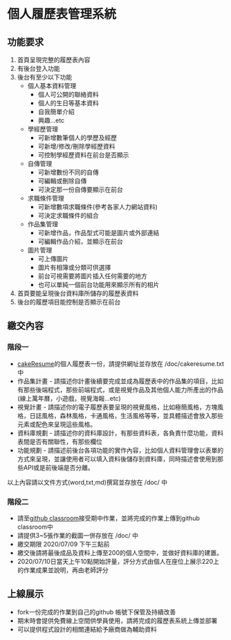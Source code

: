 # 個人履歷表管理系統
## 功能要求
1. 首頁呈現完整的履歷表內容
2. 有後台登入功能
3. 後台有至少以下功能
   * 個人基本資料管理
     * 個人可公開的聯絡資料
     * 個人的生日等基本資料
     * 自我簡單介紹
     * 興趣...etc
   * 學經歷管理
     * 可新增數筆個人的學歷及經歷
     * 可新增/修改/刪除學經歷資料
     * 可控制學經歷資料在前台是否顯示
   * 自傳管理
     * 可新增數份不同的自傳
     * 可編輯或刪除自傳
     * 可決定那一份自傳要顯示在前台
   * 求職條件管理
     * 可新增數項求職條件(參考各家人力網站資料)
     * 可決定求職條件的組合
   * 作品集管理
     * 可新增作品，作品型式可能是圖片或外部連結
     * 可編輯作品介紹，並顯示在前台
   * 圖片管理
     * 可上傳圖片
     * 圖片有相簿或分類可供選擇
     * 前台可視需要將圖片插入任何需要的地方
     * 也可以單純一個前台功能用來顯示所有的相片
4. 首頁要能呈現後台資料庫所儲存的履歷表資料
5. 後台的履歷項目能控制是否顯示在前台

## 繳交內容
### 階段一
* [cakeResume](https://www.cakeresume.com/)的個人履歷表一份，請提供網址並存放在 /doc/cakeresume.txt中
* 作品集計畫 - 請描述你計畫後續要完成並成為履歷表中的作品集的項目，比如有那些後端程式，那些前端程式，或是視覺作品及其他個人能力所產出的作品(線上萬年曆，小遊戲，視覺海報...etc)
* 視覺計畫 - 請描述你的電子履歷表要呈現的視覺風格，比如極簡風格，方塊風格，日誌風格，森林風格，卡通風格，生活風格等等，並具體描述會放入那些元素或配色來呈現這些風格。
* 資料庫規劃 - 請描述你的資料庫設計，有那些資料表，各負責什麼功能，資料表間是否有關聯性，有那些欄位
* 功能規劃 - 請描述前後台各項功能的實作內容，比如個人資料管理會以表單的方式來呈現，並讓使用者可以填入資料後儲存到資料庫，同時描述會使用到那些API或是前後端是否分離。

以上內容請以文件方式(word,txt,md)撰寫並存放在 /doc/ 中

### 階段二
* 請至[github classroom](https://classroom.github.com/a/tuM7KfzP)接受期中作業，並將完成的作業上傳到github classroom中
* 請提供3~5張作業的截圖一併存放在 /doc/ 中
* 繳交期限 2020/07/09 下午三點前
* 繳交後請將最後成品及資料上傳至200的個人空間中，並做好資料庫的建置。
* 2020/07/10日當天上午10點開始評量，評分方式由個人在座位上展示220上的作業成果並說明，再由老師評分

## 上線展示
* fork一份完成的作業到自己的github 帳號下保管及持續改善
* 期末時會提供免費線上空間供學員使用，請將完成的履歷表系統上傳並部署
* 可以提供程式設計的相關連結給予廠商做為輔助資料

